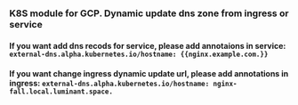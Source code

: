 ### K8S module for GCP. Dynamic update dns zone from ingress or service

#### If you want add dns recods for service, please add annotaions in service: `external-dns.alpha.kubernetes.io/hostname: {{nginx.example.com.}}`

#### If you want change ingress dynamic update url, please add  annotations in ingress: `external-dns.alpha.kubernetes.io/hostname: nginx-fall.local.luminant.space.`